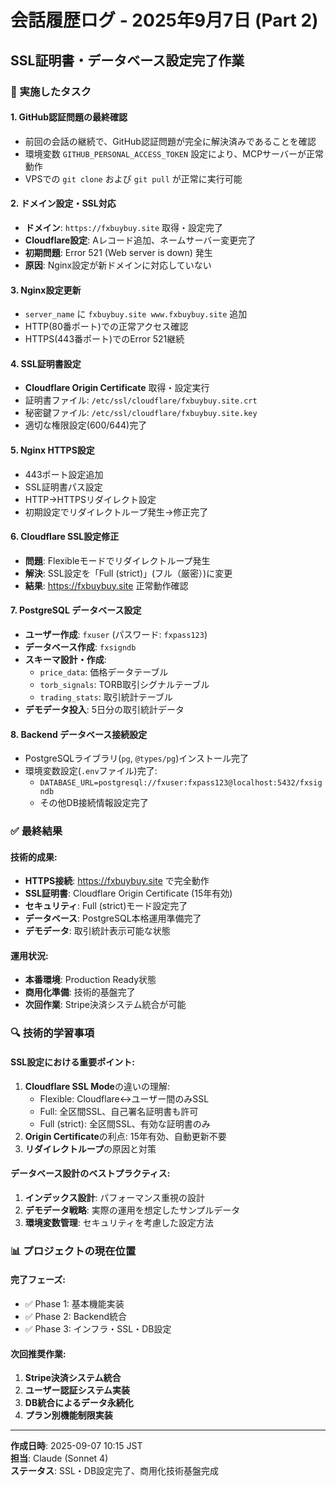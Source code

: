 # 会話履歴ログ - 2025年9月7日 (Part 2)

## SSL証明書・データベース設定完了作業

### 🎯 実施したタスク

#### 1. **GitHub認証問題の最終確認**
- 前回の会話の継続で、GitHub認証問題が完全に解決済みであることを確認
- 環境変数 `GITHUB_PERSONAL_ACCESS_TOKEN` 設定により、MCPサーバーが正常動作
- VPSでの `git clone` および `git pull` が正常に実行可能

#### 2. **ドメイン設定・SSL対応**
- **ドメイン**: `https://fxbuybuy.site` 取得・設定完了
- **Cloudflare設定**: Aレコード追加、ネームサーバー変更完了
- **初期問題**: Error 521 (Web server is down) 発生
- **原因**: Nginx設定が新ドメインに対応していない

#### 3. **Nginx設定更新**
- `server_name` に `fxbuybuy.site www.fxbuybuy.site` 追加
- HTTP(80番ポート)での正常アクセス確認
- HTTPS(443番ポート)でのError 521継続

#### 4. **SSL証明書設定**
- **Cloudflare Origin Certificate** 取得・設定実行
- 証明書ファイル: `/etc/ssl/cloudflare/fxbuybuy.site.crt`
- 秘密鍵ファイル: `/etc/ssl/cloudflare/fxbuybuy.site.key`
- 適切な権限設定(600/644)完了

#### 5. **Nginx HTTPS設定**
- 443ポート設定追加
- SSL証明書パス設定
- HTTP→HTTPSリダイレクト設定
- 初期設定でリダイレクトループ発生→修正完了

#### 6. **Cloudflare SSL設定修正**
- **問題**: Flexibleモードでリダイレクトループ発生
- **解決**: SSL設定を「Full (strict)」(フル（厳密）)に変更
- **結果**: https://fxbuybuy.site 正常動作確認

#### 7. **PostgreSQL データベース設定**
- **ユーザー作成**: `fxuser` (パスワード: `fxpass123`)
- **データベース作成**: `fxsigndb`
- **スキーマ設計・作成**:
  - `price_data`: 価格データテーブル
  - `torb_signals`: TORB取引シグナルテーブル
  - `trading_stats`: 取引統計テーブル
- **デモデータ投入**: 5日分の取引統計データ

#### 8. **Backend データベース接続設定**
- PostgreSQLライブラリ(`pg`, `@types/pg`)インストール完了
- 環境変数設定(`.env`ファイル)完了:
  - `DATABASE_URL=postgresql://fxuser:fxpass123@localhost:5432/fxsigndb`
  - その他DB接続情報設定完了

### ✅ 最終結果

#### 技術的成果:
- **HTTPS接続**: https://fxbuybuy.site で完全動作
- **SSL証明書**: Cloudflare Origin Certificate (15年有効)
- **セキュリティ**: Full (strict)モード設定完了
- **データベース**: PostgreSQL本格運用準備完了
- **デモデータ**: 取引統計表示可能な状態

#### 運用状況:
- **本番環境**: Production Ready状態
- **商用化準備**: 技術的基盤完了
- **次回作業**: Stripe決済システム統合が可能

### 🔍 技術的学習事項

#### SSL設定における重要ポイント:
1. **Cloudflare SSL Mode**の違いの理解:
   - Flexible: Cloudflare↔ユーザー間のみSSL
   - Full: 全区間SSL、自己署名証明書も許可
   - Full (strict): 全区間SSL、有効な証明書のみ
2. **Origin Certificate**の利点: 15年有効、自動更新不要
3. **リダイレクトループ**の原因と対策

#### データベース設計のベストプラクティス:
1. **インデックス設計**: パフォーマンス重視の設計
2. **デモデータ戦略**: 実際の運用を想定したサンプルデータ
3. **環境変数管理**: セキュリティを考慮した設定方法

### 📊 プロジェクトの現在位置

#### 完了フェーズ:
- ✅ Phase 1: 基本機能実装
- ✅ Phase 2: Backend統合
- ✅ Phase 3: インフラ・SSL・DB設定

#### 次回推奨作業:
1. **Stripe決済システム統合**
2. **ユーザー認証システム実装**  
3. **DB統合によるデータ永続化**
4. **プラン別機能制限実装**

---

**作成日時**: 2025-09-07 10:15 JST  
**担当**: Claude (Sonnet 4)  
**ステータス**: SSL・DB設定完了、商用化技術基盤完成